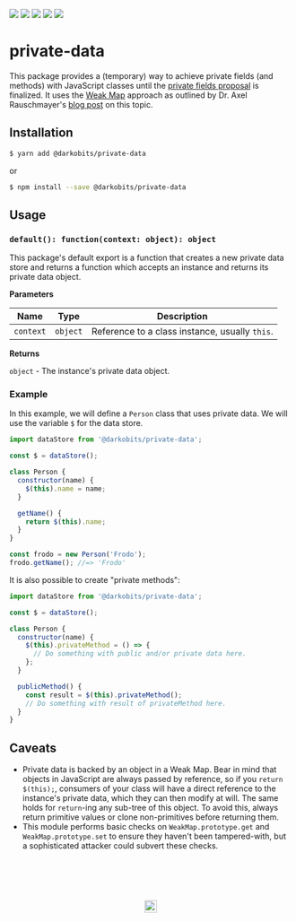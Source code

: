 [![][travis-img]][travis-url] [![][npm-img]][npm-url] [![][codacy-img]][codacy-url] [![][xo-img]][xo-url] [![][cc-img]][cc-url]

# private-data

This package provides a (temporary) way to achieve private fields (and methods) with JavaScript classes until the [private fields proposal](https://github.com/tc39/proposal-private-fields) is finalized. It uses the [Weak Map](https://ponyfoo.com/articles/es6-weakmaps-sets-and-weaksets-in-depth#es6-weakmaps) approach as outlined by Dr. Axel Rauschmayer's [blog post](http://2ality.com/2016/01/private-data-classes.html#keeping-private-data-in-weakmaps) on this topic.

## Installation

```bash
$ yarn add @darkobits/private-data
```

or

```bash
$ npm install --save @darkobits/private-data
```

## Usage

### `default(): function(context: object): object`

This package's default export is a function that creates a new private data store and returns a function which accepts an instance and returns its private data object.

**Parameters**

|Name|Type|Description|
|---|---|---|
|`context`|`object`|Reference to a class instance, usually `this`.|

**Returns**

`object` - The instance's private data object.

### Example

In this example, we will define a `Person` class that uses private data. We will use the variable `$` for the data store.

```js
import dataStore from '@darkobits/private-data';

const $ = dataStore();

class Person {
  constructor(name) {
    $(this).name = name;
  }

  getName() {
    return $(this).name;
  }
}

const frodo = new Person('Frodo');
frodo.getName(); //=> 'Frodo'
```

It is also possible to create "private methods":

```js
import dataStore from '@darkobits/private-data';

const $ = dataStore();

class Person {
  constructor(name) {
    $(this).privateMethod = () => {
      // Do something with public and/or private data here.
    };
  }

  publicMethod() {
    const result = $(this).privateMethod();
    // Do something with result of privateMethod here.
  }
}
```

## Caveats

- Private data is backed by an object in a Weak Map. Bear in mind that objects in JavaScript are always passed by reference, so if you `return $(this);`, consumers of your class will have a direct reference to the instance's private data, which they can then modify at will. The same holds for `return`-ing any sub-tree of this object. To avoid this, always return primitive values or clone non-primitives before returning them.
- This module performs basic checks on `WeakMap.prototype.get` and `WeakMap.prototype.set` to ensure they haven't been tampered-with, but a sophisticated attacker could subvert these checks.


## &nbsp;
<p align="center">
  <br>
  <img width="22" height="22" src="https://cloud.githubusercontent.com/assets/441546/25318539/db2f4cf2-2845-11e7-8e10-ef97d91cd538.png">
</p>

[travis-img]: https://img.shields.io/travis/darkobits/private-data.svg?style=flat-square
[travis-url]: https://travis-ci.org/darkobits/private-data

[npm-img]: https://img.shields.io/npm/v/@darkobits/private-data.svg?style=flat-square
[npm-url]: https://www.npmjs.com/package/@darkobits/private-data

[codacy-img]: https://img.shields.io/codacy/coverage/0023b07bb2454f2a8c336f92814f09a0.svg?style=flat-square
[codacy-url]: https://www.codacy.com/app/darkobits/private-data

[xo-img]: https://img.shields.io/badge/code_style-XO-e271a5.svg?style=flat-square
[xo-url]: https://github.com/sindresorhus/xo

[cc-img]: https://img.shields.io/badge/Conventional%20Commits-1.0.0-yellow.svg?style=flat-square
[cc-url]: https://conventionalcommits.org/
